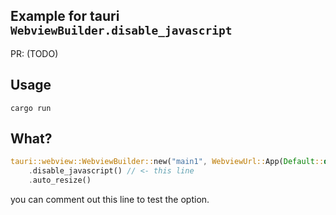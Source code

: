 ## Example for tauri `WebviewBuilder.disable_javascript`

PR: (TODO)

## Usage

```
cargo run
```

## What?

```rs
tauri::webview::WebviewBuilder::new("main1", WebviewUrl::App(Default::default()))
    .disable_javascript() // <- this line
    .auto_resize()
```

you can comment out this line to test the option.
